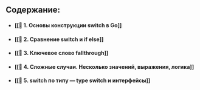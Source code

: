 
## Содержание:

- #### [[📘 1. Основы конструкции switch в Go]]
- #### [[📘 2. Сравнение switch и if else]]
- #### [[📘 3. Ключевое слово fallthrough]]
- #### [[📘 4. Сложные случаи. Несколько значений, выражения, логика]]
- #### [[📘 5. switch по типу — type switch и интерфейсы]]
